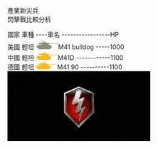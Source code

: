 產業新尖兵</br>
閃擊戰比較分析</br>
<td>國家</td>
<td>車種</td>
<td>----車名</td>
<td>-----------------HP</td></br>
</tr>
<tr>
  <td colspan="2">美國</td>
                <td>輕坦</td>
                <td><a href="https://asia.wotblitz.com/zh-tw/encyclopedia/vehicles/usa/M41_Bulldog/" 
                       title="M41_bulldog"
                        target="_blank">
                        <img src="image/M41_bulldog.png"></a>M41 bulldog</td>
                <td>-----1000</td></br>
            </tr>
            <tr>
                <td colspan="2">中國</td>
                <td>輕坦</td>
                <td><a href="https://asia.wotblitz.com/zh-tw/encyclopedia/vehicles/china/Ch42_M41D/" 
                       title="M41D"
                        target="_blank">
                        <img src="image/M41D.png"></a>M41D</td>
                <td>------------1100</td></br>
            </tr>
            <tr>
                <td colspan="2">德國</td>
                <td>輕坦</td>
                <td><a href="https://asia.wotblitz.com/zh-tw/encyclopedia/vehicles/germany/G120_M41_90/"
                        title="M41_90" target="_blank">
                        <img src="image/M41_90.png"></a> M41 90</td>
                <td>----------1100</td></br>
            </tr>
        <a href="https://asia.wotblitz.com/zh-tw/encyclopedia/vehicles/usa/"><img src="image/WOTB1.jpeg"></a>
    
